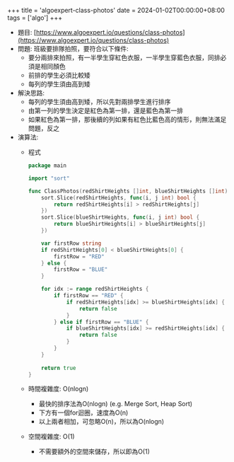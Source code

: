 +++
title = 'algoexpert-class-photos'
date = 2024-01-02T00:00:00+08:00
tags = ['algo']
+++

- 題目: [https://www.algoexpert.io/questions/class-photos](https://www.algoexpert.io/questions/class-photos)
- 問題: 班級要排隊拍照，要符合以下條件:
    - 要分兩排來拍照，有一半學生穿紅色衣服，一半學生穿藍色衣服，同排必須是相同顏色
    - 前排的學生必須比較矮
    - 每列的學生須由高到矮
- 解決思路:
    - 每列的學生須由高到矮，所以先對兩排學生進行排序
    - 由第一列的學生決定是紅色為第一排，還是藍色為第一排
    - 如果紅色為第一排，那後續的列如果有紅色比藍色高的情形，則無法滿足問題，反之
- 演算法:
    - 程式
        
        ```go
        package main
        
        import "sort"
        
        func ClassPhotos(redShirtHeights []int, blueShirtHeights []int) bool {
            sort.Slice(redShirtHeights, func(i, j int) bool {
                return redShirtHeights[i] > redShirtHeights[j]
            })
            sort.Slice(blueShirtHeights, func(i, j int) bool {
                return blueShirtHeights[i] > blueShirtHeights[j]
            })
        
            var firstRow string
            if redShirtHeights[0] < blueShirtHeights[0] {
                firstRow = "RED"
            } else {
                firstRow = "BLUE"
            }
        
            for idx := range redShirtHeights {
                if firstRow == "RED" {
                    if redShirtHeights[idx] >= blueShirtHeights[idx] {
                        return false
                    }
                } else if firstRow == "BLUE" {
                    if blueShirtHeights[idx] >= redShirtHeights[idx] {
                        return false
                    }
                }
            }
            
            return true
        }
        ```
        
    - 時間複雜度: O(nlogn)
        - 最快的排序法為O(nlogn) (e.g. Merge Sort, Heap Sort)
        - 下方有一個for迴圈，速度為O(n)
        - 以上兩者相加，可忽略O(n)，所以為O(nlogn)
    - 空間複雜度: O(1)
        - 不需要額外的空間來儲存，所以即為O(1)